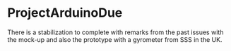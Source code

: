 # ProjectArduinoDue
There is a stabilization to complete with remarks from the past issues with the mock-up and also the prototype with a gyrometer from SSS in the UK.
